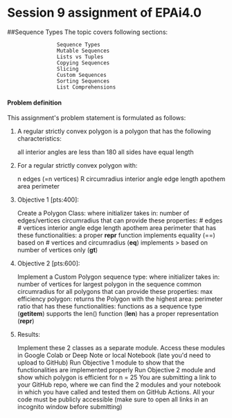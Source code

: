 # Session 9 assignment of EPAi4.0

##Sequence Types
The topic covers following sections:

                    Sequence Types
                    Mutable Sequences
                    Lists vs Tuples
                    Copying Sequences
                    Slicing
                    Custom Sequences
                    Sorting Sequences
                    List Comprehensions


#### Problem definition

This assignment's problem statement is formulated as follows:


1. A regular strictly convex polygon is a polygon that has the following characteristics:

    all interior angles are less than 180
    all sides have equal length
   
2. For a regular strictly convex polygon with:

    n edges (=n vertices)
    R circumradius
    interior angle
    edge length
    apothem
    area
    perimeter

3.  Objective 1 [pts:400]:

    Create a Polygon Class:
        where initializer takes in:
            number of edges/vertices
            circumradius
        that can provide these properties:
            # edges
            # vertices
            interior angle
            edge length
            apothem
            area
            perimeter
        that has these functionalities:
            a proper __repr__ function
            implements equality (==) based on # vertices and circumradius (__eq__)
            implements > based on number of vertices only (__gt__)

   
4.  Objective 2 [pts:600]:

    Implement a Custom Polygon sequence type:
        where initializer takes in:
            number of vertices for largest polygon in the sequence
            common circumradius for all polygons
        that can provide these properties:
            max efficiency polygon: returns the Polygon with the highest area: perimeter ratio
        that has these functionalities:
            functions as a sequence type (__getitem__)
            supports the len() function (__len__)
            has a proper representation (__repr__)

5.  Results:

    Implement these 2 classes as a separate module. Access these modules in Google Colab or Deep Note or local Notebook
    (late you'd need to upload to GitHub)
    Run Objective 1 module to show that the functionalities are implemented properly
    Run Objective 2 module and show which polygon is efficient for n = 25
    You are submitting a link to your GitHub repo, where we can find the 2 modules and your notebook in which you have 
    called and tested them on GitHub Actions.
    All your code must be publicly accessible (make sure to open all links in an incognito window before submitting)

